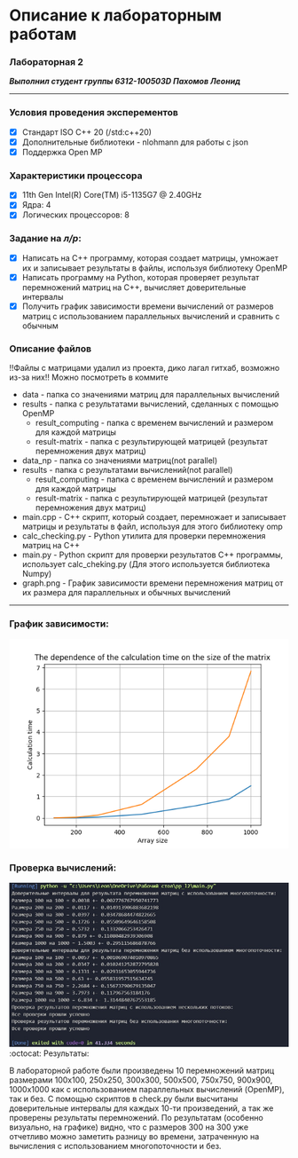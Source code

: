 # Описание к лабораторным работам
### Лабораторная 2
***Выполнил студент группы 6312-100503D Пахомов Леонид***
___

### Условия проведения эксперементов

- [X] Стандарт ISO C++ 20 (/std:c++20)
- [X] Дополнительные библиотеки - nlohmann для работы с json
- [X] Поддержка Open MP

### Характеристики процессора

- [X] 11th Gen Intel(R) Core(TM) i5-1135G7 @ 2.40GHz
- [X] Ядра:	4
- [X] Логических процессоров:	8

### Задание на *л/р*:

- [X] Написать на С++ программу, которая создает матрицы, умножает их и записывает результаты в файлы, используя библиотеку OpenMP
- [X] Написать программу на Python, которая проверяет результат перемножений матриц на C++, вычисляет доверительные интервалы
- [X] Получить график зависимости времени вычислений от размеров матриц с использованием параллельных вычислений и сравнить с обычным

### Описание файлов
!!Файлы с матрицами удалил из проекта, дико лагал гитхаб, возможно из-за них!! Можно посмотреть в коммите
+ data - папка со значениями матриц для параллельных вычислений
+ results - папка с результатами вычислений, сделанных с помощью OpenMP
  + result_computing - папка с временем вычислений и размером для каждой матрицы
  + result-matrix - папка с результирующей матрицей (результат перемножения двух матриц)
+ data_np - папка со значениями матриц(not parallel)
+ results - папка с результатами вычислений(not parallel)
  + result_computing - папка с временем вычислений и размером для каждой матрицы
  + result-matrix - папка с результирующей матрицей (результат перемножения двух матриц)
+ main.cpp - С++ скрипт, который создает, перемножает и записывает матрицы и результаты в файл, используя для этого библиотеку omp
+ calc_checking.py - Python утилита для проверки перемножения матриц на C++
+ main.py - Python скрипт для проверки результатов C++ программы, использует calc_cheking.py (Для этого используется библиотека Numpy)
+ graph.png - График зависимости времени перемножения матриц от их размера для параллельных и обычных вычислений
___

### График зависимости:
![graph](graph.png)
### Проверка вычислений:
![results](py_results.jpg)
:octocat: Результаты:

В лабораторной работе были произведены 10 перемножений матриц размерами 100x100, 250x250, 300x300, 500x500, 750x750, 900x900, 1000x1000 как с использованием параллельных вычислений (OpenMP), так и без. С помощью скриптов в check.py были высчитаны доверительные интервалы для каждых 10-ти произведений, а так же проверены результаты перемножений. По результатам (особенно визуально, на графике) видно, что с размеров 300 на 300 уже отчетливо можно заметить разницу во времени, затраченную на вычисления с использованием многопоточности и без.